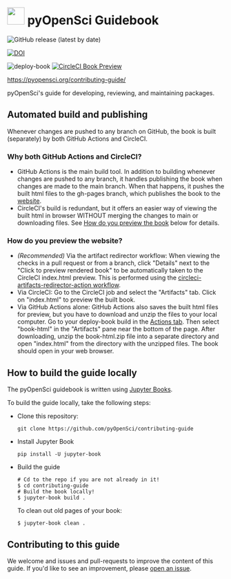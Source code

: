 # <img src="images/logo/logo.png" width=40 /> pyOpenSci Guidebook

![GitHub release (latest by date)](https://img.shields.io/github/v/release/pyopensci/contributing-guide?color=purple&display_name=tag&style=plastic)

[![DOI](https://zenodo.org/badge/DOI/10.5281/zenodo.7101778.svg)](https://doi.org/10.5281/zenodo.7101778)

![deploy-book](https://github.com/pyOpenSci/contributing-guide/actions/workflows/book.yml/badge.svg)  [![CircleCI Book Preview](https://circleci.com/gh/pyOpenSci/contributing-guide.svg?style=svg)](https://circleci.com/gh/pyOpenSci/contributing-guide) 

https://pyopensci.org/contributing-guide/

pyOpenSci's guide for developing, reviewing, and maintaining packages.

## Automated build and publishing

Whenever changes are pushed to any branch on GitHub, the book is built (separately) by both GitHub Actions and CircleCI. 

### Why both GitHub Actions and CircleCI?

- GitHub Actions is the main build tool. In addition to building whenever changes are pushed to any branch, it handles publishing the book when changes are made to the main branch. When that happens, it pushes the built html files to the gh-pages branch, which publishes the book to the [website](https://pyopensci.org/contributing-guide/).
- CircleCI's build is redundant, but it offers an easier way of viewing the built html in browser WITHOUT merging the changes to main or downloading files. See [How do you preview the book](https://github.com/pyopensci/contributing-guide/#how-do-you-preview-the-book) below for details. 

### How do you preview the website?
- *(Recommended)* Via the artifact redirector workflow: When viewing the checks in a pull request or from a branch, click "Details" next to the "Click to preview rendered book" to be automatically taken to the CircleCI index.html preview. This is performed using the [circleci-artifacts-redirector-action workflow](https://github.com/larsoner/circleci-artifacts-redirector-action).
- Via CircleCI: Go to the CircleCI job and select the "Artifacts" tab. Click on "index.html" to preview the built book.
- Via GitHub Actions alone: GitHub Actions also saves the built html files for preview, but you have to download and unzip the files to your local computer. Go to your deploy-book build in the [Actions tab](https://github.com/pyOpenSci/contributing-guide/actions). Then select "book-html" in the "Artifacts" pane near the bottom of the page. After downloading, unzip the book-html.zip file into a separate directory and open "index.html" from the directory with the unzipped files. The book should open in your web browser.

## How to build the guide locally

The pyOpenSci guidebook is written using [Jupyter Books](https://github.com/executablebooks/jupyter-book).

To build the guide locally, take the following steps:

* Clone this repository:

  ```
  git clone https://github.com/pyOpenSci/contributing-guide
  ```
* Install Jupyter Book

  ```
  pip install -U jupyter-book

  ```
* Build the guide

  ```
  # Cd to the repo if you are not already in it!
  $ cd contributing-guide
  # Build the book locally!
  $ jupyter-book build .
  ```

  To clean out old pages of your book:

  ```
  $ jupyter-book clean .
  ```

## Contributing to this guide

We welcome and issues and pull-requests to improve the content of this guide.
If you'd like to see an improvement, please [open an issue](https://github.com/pyOpenSci/contributing-guide/issues/new/choose).
